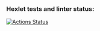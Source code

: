 ### Hexlet tests and linter status:
[![Actions Status](https://github.com/ruslanakhmett/python-project-lvl2/workflows/hexlet-check/badge.svg)](https://github.com/ruslanakhmett/python-project-lvl2/actions)